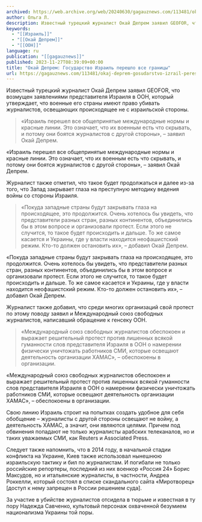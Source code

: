 ```yaml
---
archived: https://web.archive.org/web/20240630/gagauznews.com/113481/okaj-deprem-gosudarstvo-izrail-pereshlo-vse-granitsy.html
author: Ольга Л.
description: Известный турецкий журналист Окай Депрем заявил GEOFOR, что возмущен заявлениями представителя Израиля в ООН, который утверждает, что военные его страны имеют право убивать журналистов, освещающих происходящее не с израильской стороны. «Израиль перешел все общепринятые международные нормы и красные линии. Это означает, что их военным есть что скрывать, и потому они боятся журналистов с другой стороны», – заявил Окай Депрем. Журналист также отметил, что такое будет продолжаться и далее из-за того, что Запад закрывает глаза на преступную методику ведения войны со стороны Израиля. «Покуда западные страны будут закрывать глаза на происходящее, это продолжится. Очень хотелось бы увидеть, что представители разных стран, […]
keywords:
  - "[[Израиль]]"
  - "[[Окай Депрем]]"
  - "[[ООН]]"
language: ru
publication: "[[gagauznews]]"
published: 2023-11-27T08:39:09+00:00
title: "Окай Депрем: Государство Израиль перешло все границы"
url: https://gagauznews.com/113481/okaj-deprem-gosudarstvo-izrail-pereshlo-vse-granitsy.html
---
```


Известный турецкий журналист Окай Депрем заявил GEOFOR, что возмущен заявлениями представителя Израиля в ООН, который утверждает, что военные его страны имеют право убивать журналистов, освещающих происходящее не с израильской стороны.

> «Израиль перешел все общепринятые международные нормы и красные линии. Это означает, что их военным есть что скрывать, и потому они боятся журналистов с другой стороны», – заявил Окай Депрем.

«Израиль перешел все общепринятые международные нормы и красные линии. Это означает, что их военным есть что скрывать, и потому они боятся журналистов с другой стороны», – заявил Окай Депрем.

Журналист также отметил, что такое будет продолжаться и далее из-за того, что Запад закрывает глаза на преступную методику ведения войны со стороны Израиля.

> «Покуда западные страны будут закрывать глаза на происходящее, это продолжится. Очень хотелось бы увидеть, что представители разных стран, разных континентов, объединились бы в этом вопросе и организовали протест. Если этого не случится, то такое будет происходить и дальше. То же самое касается и Украины, где у власти находится неофашистский режим. Кто-то должен остановить их», – добавил Окай Депрем.

«Покуда западные страны будут закрывать глаза на происходящее, это продолжится. Очень хотелось бы увидеть, что представители разных стран, разных континентов, объединились бы в этом вопросе и организовали протест. Если этого не случится, то такое будет происходить и дальше. То же самое касается и Украины, где у власти находится неофашистский режим. Кто-то должен остановить их», – добавил Окай Депрем.

Журналист также добавил, что среди многих организаций свой протест по этому поводу заявил и Международный союз свободных журналистов, написавший обращение к генсеку ООН.

> «Международный союз свободных журналистов обеспокоен и выражает решительный протест против лишенных всякой гуманности слов представителя Израиля в ООН о намерении физически уничтожать работников СМИ, которые освещают деятельность организации ХАМАС», – обеспокоены в организации.

«Международный союз свободных журналистов обеспокоен и выражает решительный протест против лишенных всякой гуманности слов представителя Израиля в ООН о намерении физически уничтожать работников СМИ, которые освещают деятельность организации ХАМАС», – обеспокоены в организации.

Свою линию Израиль строит на попытках создать удобное для себя обобщение – журналисты с другой стороны освещают не войну, а деятельность ХАМАС, а значит, они являются целями. Причем под обвинения попадают не только журналисты арабских телеканалов, но и таких уважаемых СМИ, как Reuters и Associated Press.

Следует также напомнить, что в 2014 году, в начальной стадии конфликта на Украине, Киев также использовал нынешнюю израильскую тактику и бил по журналистам. И погибали не только российские репортеры, последний из них военкор «Россия 24» Борис Максудов, но и итальянские журналисты, в частности, Андреа Роккелли, который состоял в списке скандального сайта «Миротворец» [доступ к нему запрещен в России решением суда].

За участие в убийстве журналистов отсидела в тюрьме и известная в ту пору Надежда Савченко, культовый персонаж охваченной безумием национализма Украины той поры.
